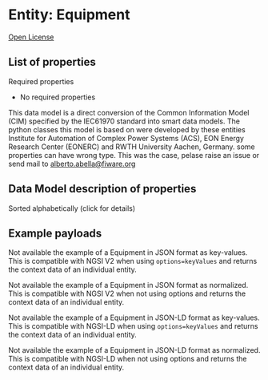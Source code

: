 Entity: Equipment  
=================  
[Open License](https://github.com/smart-data-models//dataModel.EnergyCIM/blob/master/Equipment/LICENSE.md)  

## List of properties  

Required properties  
- No required properties    
This data model is a direct conversion of the Common Information Model (CIM) specified by the IEC61970 standard into smart data models. The python classes this model is based on were developed by these entities Institute for Automation of Complex Power Systems (ACS), EON Energy Research Center (EONERC) and RWTH University Aachen, Germany. some properties can have wrong type. This was the case, pelase raise an issue or send mail to alberto.abella@fiware.org  
## Data Model description of properties  
Sorted alphabetically (click for details)  
## Example payloads    
Not available the example of a Equipment in JSON format as key-values. This is compatible with NGSI V2 when  using `options=keyValues` and returns the context data of an individual entity.  
Not available the example of a Equipment in JSON format as normalized. This is compatible with NGSI V2 when not using options and returns the context data of an individual entity.  
Not available the example of a Equipment in JSON-LD format as key-values. This is compatible with NGSI-LD when  using `options=keyValues` and returns the context data of an individual entity.  
Not available the example of a Equipment in JSON-LD format as normalized. This is compatible with NGSI-LD when not using options and returns the context data of an individual entity.  
